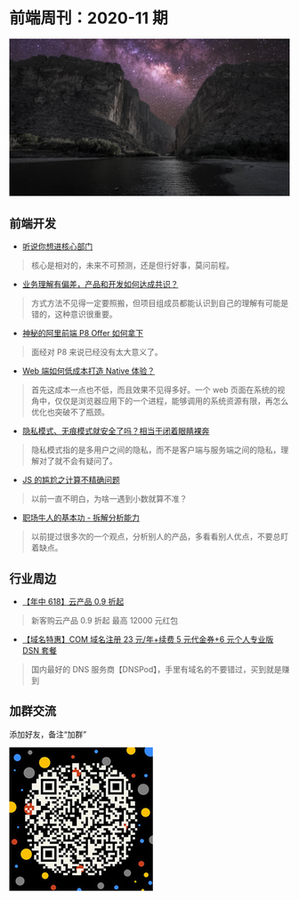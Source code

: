 # 前端周刊：2020-11 期

[![](/img/bing/20200612.png?imageView2/2/w/960)](https://cn.bing.com/search?q=圣埃伦娜峡谷)

## 前端开发

- [听说你想进核心部门](https://mp.weixin.qq.com/s?__biz=MzI0MjA1Mjg2Ng==&mid=2649869774&idx=1&sn=832273f3eda7bb9b969275f1652a3e99)

> 核心是相对的，未来不可预测，还是但行好事，莫问前程。

- [业务理解有偏差，产品和开发如何达成共识？](https://mp.weixin.qq.com/s?__biz=MzIzOTU0NTQ0MA==&mid=2247496775&idx=1&sn=96b89397eca83ab58e0d354ea08a27d6)

> 方式方法不见得一定要照搬，但项目组成员都能认识到自己的理解有可能是错的，这种意识很重要。

- [神秘的阿里前端 P8 Offer 如何拿下](https://juejin.im/post/5ededa0ae51d457847716825)

> 面经对 P8 来说已经没有太大意义了。

- [Web 端如何低成本打造 Native 体验？](https://mp.weixin.qq.com/s?__biz=MzIzOTU0NTQ0MA==&mid=2247496717&idx=1&sn=332a16aea0dbc36691042a79f2b45c9b)

> 首先这成本一点也不低，而且效果不见得多好。一个 web 页面在系统的视角中，仅仅是浏览器应用下的一个进程，能够调用的系统资源有限，再怎么优化也突破不了瓶颈。

- [隐私模式、无痕模式就安全了吗？相当于闭着眼睛裸奔](https://mp.weixin.qq.com/s?__biz=MzUyNzc0ODI1Nw==&mid=2247497834&idx=1&sn=ff2ed025263c5a11618bdd1050b80db6)

> 隐私模式指的是多用户之间的隐私，而不是客户端与服务端之间的隐私，理解对了就不会有疑问了。

- [JS 的尴尬之计算不精确问题](https://mp.weixin.qq.com/s?__biz=MzU5MjczNTg2MQ==&mid=2247485487&idx=1&sn=16ad83597b18c6a3f49cf8946f3698a6)

> 以前一直不明白，为啥一遇到小数就算不准？

- [职场牛人的基本功 - 拆解分析能力](https://mp.weixin.qq.com/s?__biz=MzI0MjA1Mjg2Ng==&mid=2649869787&idx=1&sn=b0a9f2cd35c3832438fe3316331811d9)

> 以前提过很多次的一个观点，分析别人的产品，多看看别人优点，不要总盯着缺点。

## 行业周边

- [【年中 618】云产品 0.9 折起](https://www.aliyun.com/activity/618/index?userCode=y31qmczl)

> 新客购云产品 0.9 折起 最高 12000 元红包

- [【域名特惠】COM 域名注册 23 元/年+续费 5 元代金券+6 元个人专业版 DSN 套餐](https://www.dnspod.cn/promo/domainscarnival?promo_code=3LIUUR11729&source=sharelink&from=link)

> 国内最好的 DNS 服务商【DNSPod】，手里有域名的不要错过，买到就是赚到

## 加群交流

添加好友，备注“加群”

![refned_x](/img/a/refined-x.jpg)

